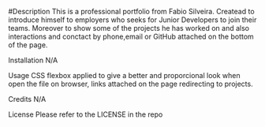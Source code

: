 #Description
This is a professional portfolio from Fabio Silveira. Createad to introduce himself to employers who seeks for Junior Developers to join their teams. Moreover to show some of the projects he has worked on and also interactions and conctact by phone,email or GitHub attached on the bottom of the page.

Installation
N/A

Usage
CSS flexbox applied to give a better and proporcional look when open the file on browser, links attached on the page redirecting to projects.

Credits
N/A

License
Please refer to the LICENSE in the repo